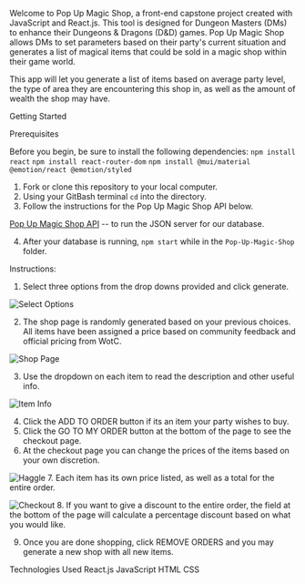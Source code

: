 
Welcome to Pop Up Magic Shop, a front-end capstone project created with JavaScript and React.js. This tool is designed for Dungeon Masters (DMs) to enhance their Dungeons & Dragons (D&D) games. Pop Up Magic Shop allows DMs to set parameters based on their party's current situation and generates a list of magical items that could be sold in a magic shop within their game world.

This app will let you generate a list of items based on average party level, the type of area they are encountering this shop in, as well as the amount of wealth the shop may have.

Getting Started

Prerequisites

Before you begin, be sure to install the following dependencies:
``npm install react``
``npm install react-router-dom``
``npm install @mui/material @emotion/react @emotion/styled``

1. Fork or clone this repository to your local computer.
2. Using your GitBash terminal ``cd`` into the directory.
3. Follow the instructions for the Pop Up Magic Shop API below.

[Pop Up Magic Shop API](https://github.com/Nic338/Pop-Up-Magic-Shop-API) -- to run the JSON server for our database.

4. After your database is running, ``npm start`` while in the ``Pop-Up-Magic-Shop`` folder.

Instructions:
1. Select three options from the drop downs provided and click generate.
 
  ![Select Options](https://user-images.githubusercontent.com/125293336/265758244-f329ea9c-2e32-4256-a3de-932313973de8.png)
  
2. The shop page is randomly generated based on your previous choices. All items have been assigned a price based on community feedback and official pricing from WotC.

  ![Shop Page](https://user-images.githubusercontent.com/125293336/265758253-e0cd515c-65da-42e6-91d5-306823320990.png)
  
3. Use the dropdown on each item to read the description and other useful info.

  ![Item Info](https://user-images.githubusercontent.com/125293336/265758264-4b19ec01-8915-4e40-99f1-1bd700f295dd.png)
  
4. Click the ADD TO ORDER button if its an item your party wishes to buy.
5. Click the GO TO MY ORDER button at the bottom of the page to see the checkout page.
6. At the checkout page you can change the prices of the items based on your own discretion.

  ![Haggle](https://user-images.githubusercontent.com/125293336/265758282-fb67ce86-0ce2-4b4f-962d-1cf38cca626f.png)
7. Each item has its own price listed, as well as a total for the entire order.

  ![Checkout](https://user-images.githubusercontent.com/125293336/265758274-e75eb8de-cd0a-4c4a-95bc-670a053ca1f4.png)
8. If you want to give a discount to the entire order, the field at the bottom of the page will calculate a percentage discount based on what you would like.

9. Once you are done shopping, click REMOVE ORDERS and you may generate a new shop with all new items.


Technologies Used
React.js
JavaScript
HTML
CSS
